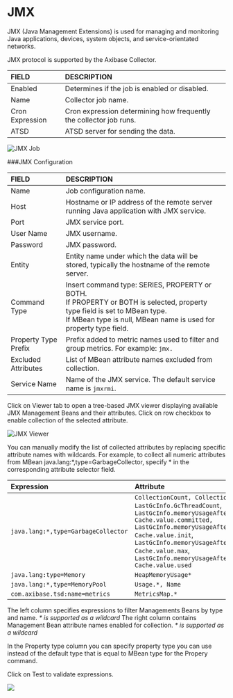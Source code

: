 # JMX

JMX (Java Management Extensions) is used for managing and monitoring Java applications, devices, system objects, and service-orientated networks.

JMX protocol is supported by the Axibase Collector.

| FIELD        | DESCRIPTION  |
|:-------------|:-------------|
| Enabled     | Determines if the job is enabled or disabled. |
| Name     | Collector job name. |
| Cron Expression | Cron expression determining how frequently the collector job runs.  |
| ATSD | 	ATSD server for sending the data. |

![JMX Job](http://axibase.com/wp-content/uploads/2015/01/jmx-job.png)

###JMX Configuration

| FIELD        | DESCRIPTION  |
|:-------------|:-------------|
| Name | Job configuration name. |
| Host | Hostname or IP address of the remote server running Java application with JMX service. |
| Port | JMX service port.  |
| User Name | 	JMX username. |
| Password | JMX password. |
| Entity | Entity name under which the data will be stored, typically the hostname of the remote server. |
| Command Type | Insert command type: SERIES, PROPERTY or BOTH. <br>If PROPERTY or BOTH is selected, property type field is set to MBean type. <br>If MBean type is null, MBean name is used for property type field.
| Property Type Prefix  | Prefix added to metric names used to filter and group metrics. For example: `jmx.`
| Excluded Attributes | 	List of MBean attribute names excluded from collection. |
| Service Name | Name of the JMX service. The default service name is `jmxrmi`.|

Click on Viewer tab to open a tree-based JMX viewer displaying available JMX Management Beans and their attributes. Click on row checkbox to enable collection of the selected attribute.

![JMX Viewer](http://axibase.com/wp-content/uploads/2015/08/jmx_viewer.png)

You can manually modify the list of collected attributes by replacing specific attribute names with wildcards. For example, to collect all numeric attributes from MBean java.lang:*,type=GarbageCollector, specify * in the corresponding attribute selector field.

| Expression        | Attribute  |
|:-------------|:-------------|
| `java.lang:*,type=GarbageCollector` | `CollectionCount, CollectionTime, LastGcInfo.GcThreadCount`, <br> `LastGcInfo.memoryUsageAfterGc.Code Cache.value.committed,` <br> `LastGcInfo.memoryUsageAfterGc.Code Cache.value.init`, <br> `LastGcInfo.memoryUsageAfterGc.Code Cache.value.max`,<br> `LastGcInfo.memoryUsageAfterGc.Code Cache.value.used `|
| `java.lang:type=Memory` | `HeapMemoryUsage*` |
| `java.lang:*,type=MemoryPool` | 	`Usage.*, Name ` |
| `com.axibase.tsd:name=metrics` | 		`MetricsMap.*` |


The left column specifies expressions to filter Managements Beans by type and name.
_* is supported as a wildcard_
The right column contains Management Bean attribute names enabled for collection.
_* is supported as a wildcard_

In the Property type column you can specify property type you can use instead of the default type that is equal to MBean type for the Propery command.  

Click on Test to validate expressions.

![](https://axibase.com/wp-content/uploads/2015/08/property_type.png)
